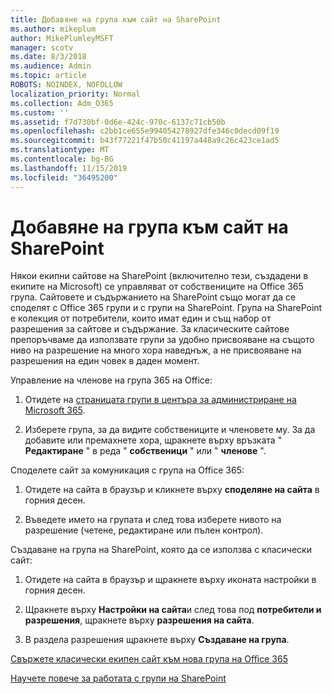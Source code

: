 ```yaml
---
title: Добавяне на група към сайт на SharePoint
ms.author: mikeplum
author: MikePlumleyMSFT
manager: scotv
ms.date: 8/3/2018
ms.audience: Admin
ms.topic: article
ROBOTS: NOINDEX, NOFOLLOW
localization_priority: Normal
ms.collection: Adm_O365
ms.custom: ''
ms.assetid: f7d730bf-0d6e-424c-970c-6137c71cb50b
ms.openlocfilehash: c2bb1ce655e994054278927dfe346c0decd09f19
ms.sourcegitcommit: b43f77221f47b50c41197a448a9c26c423ce1ad5
ms.translationtype: MT
ms.contentlocale: bg-BG
ms.lasthandoff: 11/15/2019
ms.locfileid: "36495200"
---
```

# <a name="add-a-group-to-a-sharepoint-site"></a>Добавяне на група към сайт на SharePoint

Някои екипни сайтове на SharePoint (включително тези, създадени в екипите на Microsoft) се управляват от собствениците на Office 365 група. Сайтовете и съдържанието на SharePoint също могат да се споделят с Office 365 групи и с групи на SharePoint. Група на SharePoint е колекция от потребители, които имат един и същ набор от разрешения за сайтове и съдържание. За класическите сайтове препоръчваме да използвате групи за удобно присвояване на същото ниво на разрешение на много хора наведнъж, а не присвояване на разрешения на един човек в даден момент.
  
Управление на членове на група 365 на Office:
  
1. Отидете на [страницата групи в центъра за администриране на Microsoft 365](https://portal.office.com/adminportal/home#/groups).
    
2. Изберете група, за да видите собствениците и членовете му. За да добавите или премахнете хора, щракнете върху връзката " **Редактиране** " в реда " **собственици** " или " **членове** ". 
    
Споделете сайт за комуникация с група на Office 365:
  
1. Отидете на сайта в браузър и кликнете върху **споделяне на сайта** в горния десен. 
    
2. Въведете името на групата и след това изберете нивото на разрешение (четене, редактиране или пълен контрол).
    
Създаване на група на SharePoint, която да се използва с класически сайт:
  
1. Отидете на сайта в браузър и щракнете върху иконата настройки в горния десен.
    
2. Щракнете върху **Настройки на сайта**и след това под **потребители и разрешения**, щракнете върху **разрешения на сайта**.
    
3. В раздела разрешения щракнете върху **Създаване на група**.
    
[Свържете класически екипен сайт към нова група на Office 365](https://go.microsoft.com/fwlink/?linkid=2008654)
  
[Научете повече за работата с групи на SharePoint](https://go.microsoft.com/fwlink/?linkid=874658)
  

